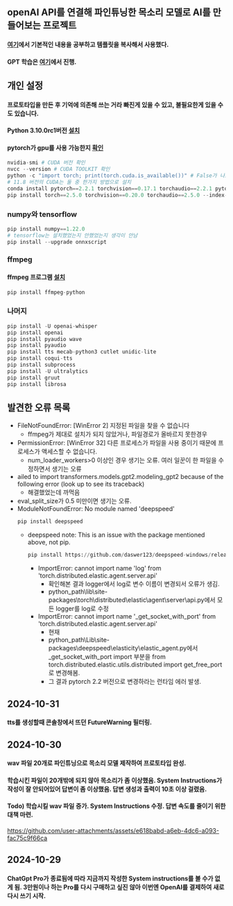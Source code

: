 ## openAI API를 연결해 파인튜닝한 목소리 모델로 AI를 만들어보는 프로젝트
#### [여기](https://sesang06.tistory.com/216)에서 기본적인 내용을 공부하고 템플릿을 복사해서 사용했다.
#### GPT 학습은 [여기](https://github.com/ered1228/AI_Frieren)에서 진행.

## 개인 설정
#### 프로토타입을 만든 후 기억에 의존해 쓰는 거라 빠진게 있을 수 있고, 불필요한게 있을 수도 있습니다.
#### Python 3.10.0rc1버전 [설치](https://www.python.org/ftp/python/3.10.0/python-3.10.0rc1-amd64.exe)
#### pytorch가 gpu를 사용 가능한지 [확인](https://like-grapejuice.tistory.com/401)
``` python
nvidia-smi # CUDA 버전 확인
nvcc --version # CUDA TOOLKIT 확인
python -c "import torch; print(torch.cuda.is_available())" # False가 나오는 경우 자신의 NVIDIA가 지원하는 버전의 CUDA 설치.
# 11.8 버전의 CUDA는 둘 중 한가지 방법으로 설치
conda install pytorch==2.2.1 torchvision==0.17.1 torchaudio==2.2.1 pytorch-cuda=11.8 -c pytorch -c nvidia
pip install torch==2.5.0 torchvision==0.20.0 torchaudio==2.5.0 --index-url https://download.pytorch.org/whl/cu118
```

### numpy와 tensorflow
``` python
pip install numpy==1.22.0
# tensorflow는 설치했었는지 안했었는지 생각이 안남
pip install --upgrade onnxscript
```

### ffmpeg
#### ffmpeg 프로그램 [설치](https://onlytojay.medium.com/%ED%8C%8C%EC%9D%B4%EC%8D%AC%EC%9C%BC%EB%A1%9C-ffmpeg-a0f1b3fae819)
``` python
pip install ffmpeg-python
```

### 나머지
``` python
pip install -U openai-whisper
pip install openai
pip install pyaudio wave
pip install pyaudio
pip install tts mecab-python3 cutlet unidic-lite
pip install coqui-tts
pip install subprocess
pip install -U ultralytics
pip install gruut
pip install librosa
```

## 발견한 오류 목록
- FileNotFoundError: [WinError 2] 지정된 파일을 찾을 수 없습니다
  - ffmpeg가 제대로 설치가 되지 않았거나, 파일경로가 올바르지 못한경우
- PermissionError: [WinError 32] 다른 프로세스가 파일을 사용 중이기 때문에 프로세스가 액세스할 수 없습니다.
  - num_loader_workers>0 이상인 경우 생기는 오류. 여러 일꾼이 한 파일을 수정하면서 생기는 오류
- ailed to import transformers.models.gpt2.modeling_gpt2 because of the following error (look up to see its traceback)
  - 해결했었는데 까먹음
- eval_split_size가 0.5 미만이면 생기는 오류.
- ModuleNotFoundError: No module named 'deepspeed'
  ```python
  pip install deepspeed
  ```
  - deepspeed note: This is an issue with the package mentioned above, not pip.
    ```python
    pip install https://github.com/daswer123/deepspeed-windows/releases/download/13.1/deepspeed-0.13.1+cu118-cp310-cp310-win_amd64.whl
    ```
      - ImportError: cannot import name 'log' from 'torch.distributed.elastic.agent.server.api'
        - 확인해본 결과 logger에서 log로 변수 이름이 변경되서 오류가 생김.
        -  python_path\lib\site-packages\torch\distributed\elastic\agent\server\api.py에서 모든 logger를 log로 수정
      - ImportError: cannot import name '_get_socket_with_port' from 'torch.distributed.elastic.agent.server.api'
        - 현재  
        -  python_path\Lib\site-packages\deepspeed\elasticity\elastic_agent.py에서 _get_socket_with_port import 부분을 from torch.distributed.elastic.utils.distributed import get_free_port로 변경해봄.
        - 그 결과 pytorch 2.2 버전으로 변경하라는 런타임 에러 발생.
       
## 2024-10-31
#### tts를 생성할때 콘솔창에서 뜨던 FutureWarning 필터링.

## 2024-10-30 
#### wav 파일 20개로 파인튜닝으로 목소리 모델 제작하여 프로토타입 완성.
#### 학습시킨 파일이 20개밖에 되지 않아 목소리가 좀 이상했음. System Instructions가 작성이 잘 안되어있어 답변이 좀 이상했음. 답변 생성과 출력이 10초 이상 걸렸음.
#### Todo) 학습시킬 wav 파일 증가. System Instructions 수정. 답변 속도를 줄이기 위한 대책 마련.
https://github.com/user-attachments/assets/e618babd-a6eb-4dc6-a093-fac75c9f66ca

## 2024-10-29
#### ChatGpt Pro가 종료됨에 따라 지금까지 작성한 System instructions를 볼 수가 없게 됨. 3만원이나 하는 Pro를 다시 구매하고 싶진 않아 이번엔 OpenAI를 결제하여 새로 다시 쓰기 시작.

